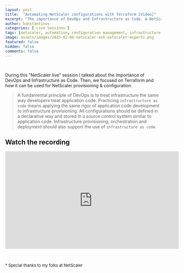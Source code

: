 ```yaml
---
layout: post
title:  "Automating NetScaler configurations with Terraform [Video]"
excerpt: "The importance of DevOps and Infrastructure as Code. A NetScaler Live demo."
author: konstantinos
categories: [ Live Sessions ]
tags: [netscaler, automation, configuration management, infrastructure as code, terraform]
image: assets/images/2023-02-06-netscaler-ask-netscaler-experts.png
featured: false
hidden: false
comments: false
---
```


&nbsp;  

During this "NetScaler live" session I talked about the importance of DevOps and Infrastructure as Code. Then, we focused on Terraform and how it can be used for NetScaler provisioning & configuration.

>A fundamental principle of DevOps is to treat infrastructure the same way developers treat application code. Practicing `infrastructure as code` means applying the same rigor of application code development to infrastructure provisioning. All configurations should be defined in a declarative way and stored in a source control system similar to application code. Infrastructure provisioning, orchestration and deployment should also support the use of `infrastructure as code`.


## Watch the recording

<iframe width="560" height="315" src="https://www.youtube.com/embed/VoQDR6bQUVQ?si=R6HoXYW_96CJ9RA2" title="YouTube video player" frameborder="0" allow="accelerometer; autoplay; clipboard-write; encrypted-media; gyroscope; picture-in-picture; web-share" allowfullscreen></iframe>


&nbsp;  

<div style="font-size: small;">* Special thanks to my folks at NetScaler</div>

&nbsp;  